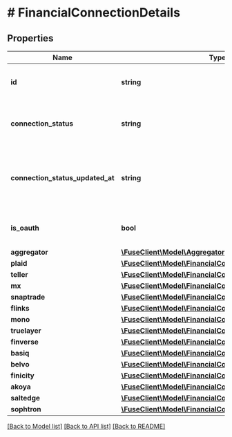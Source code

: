 # # FinancialConnectionDetails

## Properties

Name | Type | Description | Notes
------------ | ------------- | ------------- | -------------
**id** | **string** | The fuse financial connection id. |
**connection_status** | **string** | Connection status of the current financial connection |
**connection_status_updated_at** | **string** | Last time the connection status was updated in ISO-8601 format. |
**is_oauth** | **bool** | Whether this is an oauth connection |
**aggregator** | [**\FuseClient\Model\Aggregator**](Aggregator.md) |  |
**plaid** | [**\FuseClient\Model\FinancialConnectionDetailsPlaid**](FinancialConnectionDetailsPlaid.md) |  | [optional]
**teller** | [**\FuseClient\Model\FinancialConnectionDetailsTeller**](FinancialConnectionDetailsTeller.md) |  | [optional]
**mx** | [**\FuseClient\Model\FinancialConnectionDetailsMx**](FinancialConnectionDetailsMx.md) |  | [optional]
**snaptrade** | [**\FuseClient\Model\FinancialConnectionDetailsSnaptrade**](FinancialConnectionDetailsSnaptrade.md) |  | [optional]
**flinks** | [**\FuseClient\Model\FinancialConnectionDetailsFlinks**](FinancialConnectionDetailsFlinks.md) |  | [optional]
**mono** | [**\FuseClient\Model\FinancialConnectionDetailsMono**](FinancialConnectionDetailsMono.md) |  | [optional]
**truelayer** | [**\FuseClient\Model\FinancialConnectionDetailsTruelayer**](FinancialConnectionDetailsTruelayer.md) |  | [optional]
**finverse** | [**\FuseClient\Model\FinancialConnectionDetailsFinverse**](FinancialConnectionDetailsFinverse.md) |  | [optional]
**basiq** | [**\FuseClient\Model\FinancialConnectionDetailsBasiq**](FinancialConnectionDetailsBasiq.md) |  | [optional]
**belvo** | [**\FuseClient\Model\FinancialConnectionDetailsBelvo**](FinancialConnectionDetailsBelvo.md) |  | [optional]
**finicity** | [**\FuseClient\Model\FinancialConnectionDetailsFinicity**](FinancialConnectionDetailsFinicity.md) |  | [optional]
**akoya** | [**\FuseClient\Model\FinancialConnectionDetailsAkoya**](FinancialConnectionDetailsAkoya.md) |  | [optional]
**saltedge** | [**\FuseClient\Model\FinancialConnectionDetailsSaltedge**](FinancialConnectionDetailsSaltedge.md) |  | [optional]
**sophtron** | [**\FuseClient\Model\FinancialConnectionDetailsSophtron**](FinancialConnectionDetailsSophtron.md) |  | [optional]

[[Back to Model list]](../../README.md#models) [[Back to API list]](../../README.md#endpoints) [[Back to README]](../../README.md)
